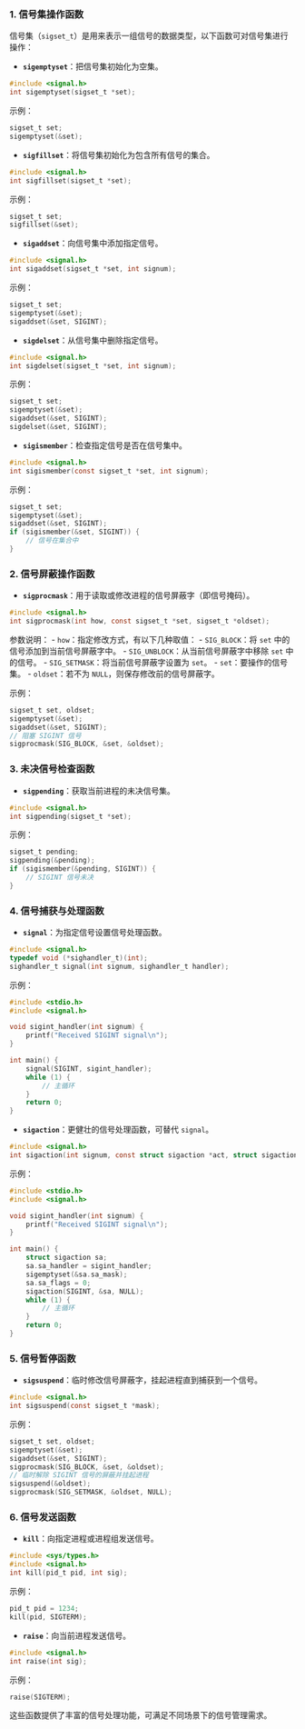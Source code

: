### 1. 信号集操作函数
信号集（`sigset_t`）是用来表示一组信号的数据类型，以下函数可对信号集进行操作：
- **`sigemptyset`**：把信号集初始化为空集。
```c
#include <signal.h>
int sigemptyset(sigset_t *set);
```
示例：
```c
sigset_t set;
sigemptyset(&set);
```
- **`sigfillset`**：将信号集初始化为包含所有信号的集合。
```c
#include <signal.h>
int sigfillset(sigset_t *set);
```
示例：
```c
sigset_t set;
sigfillset(&set);
```
- **`sigaddset`**：向信号集中添加指定信号。
```c
#include <signal.h>
int sigaddset(sigset_t *set, int signum);
```
示例：
```c
sigset_t set;
sigemptyset(&set);
sigaddset(&set, SIGINT);
```
- **`sigdelset`**：从信号集中删除指定信号。
```c
#include <signal.h>
int sigdelset(sigset_t *set, int signum);
```
示例：
```c
sigset_t set;
sigemptyset(&set);
sigaddset(&set, SIGINT);
sigdelset(&set, SIGINT);
```
- **`sigismember`**：检查指定信号是否在信号集中。
```c
#include <signal.h>
int sigismember(const sigset_t *set, int signum);
```
示例：
```c
sigset_t set;
sigemptyset(&set);
sigaddset(&set, SIGINT);
if (sigismember(&set, SIGINT)) {
    // 信号在集合中
}
```

### 2. 信号屏蔽操作函数
- **`sigprocmask`**：用于读取或修改进程的信号屏蔽字（即信号掩码）。
```c
#include <signal.h>
int sigprocmask(int how, const sigset_t *set, sigset_t *oldset);
```
参数说明：
    - `how`：指定修改方式，有以下几种取值：
        - `SIG_BLOCK`：将 `set` 中的信号添加到当前信号屏蔽字中。
        - `SIG_UNBLOCK`：从当前信号屏蔽字中移除 `set` 中的信号。
        - `SIG_SETMASK`：将当前信号屏蔽字设置为 `set`。
    - `set`：要操作的信号集。
    - `oldset`：若不为 `NULL`，则保存修改前的信号屏蔽字。

示例：
```c
sigset_t set, oldset;
sigemptyset(&set);
sigaddset(&set, SIGINT);
// 阻塞 SIGINT 信号
sigprocmask(SIG_BLOCK, &set, &oldset); 
```

### 3. 未决信号检查函数
- **`sigpending`**：获取当前进程的未决信号集。
```c
#include <signal.h>
int sigpending(sigset_t *set);
```
示例：
```c
sigset_t pending;
sigpending(&pending);
if (sigismember(&pending, SIGINT)) {
    // SIGINT 信号未决
}
```

### 4. 信号捕获与处理函数
- **`signal`**：为指定信号设置信号处理函数。
```c
#include <signal.h>
typedef void (*sighandler_t)(int);
sighandler_t signal(int signum, sighandler_t handler);
```
示例：
```c
#include <stdio.h>
#include <signal.h>

void sigint_handler(int signum) {
    printf("Received SIGINT signal\n");
}

int main() {
    signal(SIGINT, sigint_handler);
    while (1) {
        // 主循环
    }
    return 0;
}
```
- **`sigaction`**：更健壮的信号处理函数，可替代 `signal`。
```c
#include <signal.h>
int sigaction(int signum, const struct sigaction *act, struct sigaction *oldact);
```
示例：
```c
#include <stdio.h>
#include <signal.h>

void sigint_handler(int signum) {
    printf("Received SIGINT signal\n");
}

int main() {
    struct sigaction sa;
    sa.sa_handler = sigint_handler;
    sigemptyset(&sa.sa_mask);
    sa.sa_flags = 0;
    sigaction(SIGINT, &sa, NULL);
    while (1) {
        // 主循环
    }
    return 0;
}
```

### 5. 信号暂停函数
- **`sigsuspend`**：临时修改信号屏蔽字，挂起进程直到捕获到一个信号。
```c
#include <signal.h>
int sigsuspend(const sigset_t *mask);
```
示例：
```c
sigset_t set, oldset;
sigemptyset(&set);
sigaddset(&set, SIGINT);
sigprocmask(SIG_BLOCK, &set, &oldset);
// 临时解除 SIGINT 信号的屏蔽并挂起进程
sigsuspend(&oldset); 
sigprocmask(SIG_SETMASK, &oldset, NULL);
```

### 6. 信号发送函数
- **`kill`**：向指定进程或进程组发送信号。
```c
#include <sys/types.h>
#include <signal.h>
int kill(pid_t pid, int sig);
```
示例：
```c
pid_t pid = 1234;
kill(pid, SIGTERM);
```
- **`raise`**：向当前进程发送信号。
```c
#include <signal.h>
int raise(int sig);
```
示例：
```c
raise(SIGTERM);
```

这些函数提供了丰富的信号处理功能，可满足不同场景下的信号管理需求。 